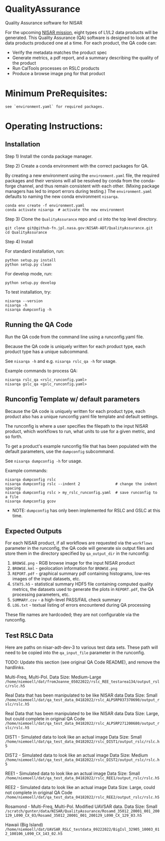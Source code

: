 # QualityAssurance
Quality Assurance software for NISAR

For the upcoming [NISAR mission](https://nisar.jpl.nasa.gov/),
eight types of L1/L2 data products will be generated.
This Quality Assurance (QA) software is designed to look at the data products
produced one at a time. For each product, the QA code can:
- Verify the metadata matches the product spec
- Generate metrics, a pdf report, and a summary describing the quality of the product
- Run CalTools processes on RSLC products
- Produce a browse image png for that product

# Minimum PreRequisites:
```
see `environment.yaml` for required packages.
```

# Operating Instructions:

## Installation

Step 1) Install the conda package manager.

Step 2) Create a conda environment with the correct packages for QA.

By creating a new environment using the `environment.yaml` file, the required packages and their versions will all be resolved by conda from the conda-forge channel, and thus remain consistent with each other. (Mixing package managers has led to import errors during testing.) The `environment.yaml` defaults to naming the new conda environment `nisarqa`.
```
conda env create -f environment.yaml
conda activate nisarqa  # activate the new environment
```

Step 3) Clone the `QualityAssurance` repo and `cd` into the top level directory.
```
git clone git@github-fn.jpl.nasa.gov:NISAR-ADT/QualityAssurance.git
cd QualityAssurance
```

Step 4) Install

For standard installation, run:
```
python setup.py install
python setup.py clean
```

For develop mode, run:
```
python setup.py develop
```

To test installation, try:
```
nisarqa --version
nisarqa -h
nisarqa dumpconfig -h
```

## Running the QA Code

Run the QA code from the command line using a runconfig.yaml file.

Because the QA code is uniquely written for each product type, each product
type has a unique subcommand.

See `nisarqa -h` and e.g. `nisarqa rslc_qa -h` for usage.

Example commands to process QA:
```
nisarqa rslc_qa <rslc_runconfig.yaml>
nisarqa gslc_qa <gslc_runconfig.yaml>
```

## Runconfig Template w/ default parameters
Because the QA code is uniquely written for each product type, each product
also has a unique runconfig yaml file template and default settings.

The runconfig is where a user specifies the filepath to the input NISAR product,
which workflows to run, what units to use for a given metric, and so forth.

To get a product's example runconfig file that has been populated with
the default parameters, use the `dumpconfig` subcommand.

See `nisarqa dumpconfig -h` for usage.

Example commands:
```
nisarqa dumpconfig rslc
nisarqa dumpconfig rslc --indent 2                # change the indent spacing
nisarqa dumpconfig rslc > my_rslc_runconfig.yaml  # save runconfig to a file
nisarqa dumpconfig gcov
```

- NOTE: `dumpconfig` has only been implemented for RSLC and GSLC at this time.


## Expected Outputs

For each NISAR product, if all workflows are requested via the `workflows`
parameter in the runconfig, the QA code will generate six output files
and store them in the directory specified by `qa_output_dir` in the runconfig:

1) `BROWSE.png` - RGB browse image for the input NISAR product
2) `BROWSE.kml` - geolocation information for `BROWSE.png`
3) `REPORT.pdf` - graphical summary pdf containing histograms,
                  low-res images of the input datasets, etc.
4) `STATS.h5` - statistical summary HDF5 file containing computed quality
                metrics, the datasets used to generate the plots in 
                `REPORT.pdf`, the QA processing parameters, etc.
5) `SUMMARY.csv` - a high-level PASS/FAIL check summary
6) `LOG.txt` - textual listing of errors encountered during QA processing

These file names are hardcoded; they are not configurable via the
runconfig.


## Test RSLC Data
Here are paths on nisar-adt-dev-3 to various test data sets.
These path will need to be copied into the `qa_input_file` parameter in
the runconfig.

TODO: Update this section (see original QA Code README), and remove the hardlinks.

Multi-Freq, Multi-Pol.
Data Size: Medium-Large
`/home/niemoell/dat/fromJoanne_05022022/rslc_REE_testarea134/output_rslc/rslc.h5`

Real Data that has been manipulated to be like NISAR data
Data Size: Small
`/home/niemoell/dat/qa_test_data_04182022/rslc_ALPSRP037370690/output_rslc/rslc.h5`

Real Data that has been manipulated to be like NISAR data
Data Size: Large, but could complete in original QA Code
`/home/niemoell/dat/qa_test_data_04182022/rslc_ALPSRP271200680/output_rslc/rslc.h5`

DIST1 - Simulated data to look like an actual image
Data Size: Small
`/home/niemoell/dat/qa_test_data_04182022/rslc_DIST1/output_rslc/rslc.h5`

DIST2 - Simulated data to look like an actual image
Data Size: Medium
`/home/niemoell/dat/qa_test_data_04182022/rslc_DIST2/output_rslc/rslc.h5`

REE1 - Simulated data to look like an actual image
Data Size: Small
`/home/niemoell/dat/qa_test_data_04182022/rslc_REE1/output_rslc/rslc.h5`

REE2 - Simulated data to look like an actual image
Data Size: Large, could not complete in original QA Code
`/home/niemoell/dat/qa_test_data_04182022/rslc_REE2/output_rslc/rslc.h5`

Rosamond - Multi-Freq, Multi-Pol. Modified UAVSAR data.
Data Size: Small
`/scratch/gunter/data/NISAR/QualityAssurance/Rosamd_35012_20001_001_200129_L090_CX_03/Rosamd_35012_20001_001_200129_L090_CX_129_03.h5`

Hawaii (Big Island)
`/home/niemoell/dat/UAVSAR_RSLC_testdata_09222022/BigIsl_32905_10003_012_100106_L090_CX_143_02.h5`
